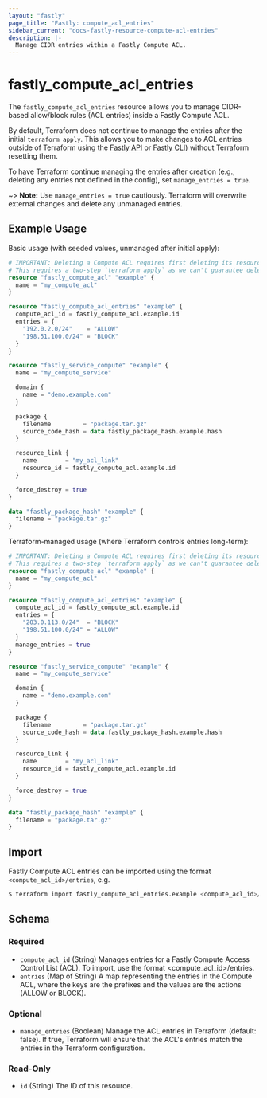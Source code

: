 ```yaml
---
layout: "fastly"
page_title: "Fastly: compute_acl_entries"
sidebar_current: "docs-fastly-resource-compute-acl-entries"
description: |-
  Manage CIDR entries within a Fastly Compute ACL.
---
```


# fastly_compute_acl_entries

The `fastly_compute_acl_entries` resource allows you to manage CIDR-based allow/block rules (ACL entries) inside a Fastly Compute ACL.

By default, Terraform does not continue to manage the entries after the initial `terraform apply`. This allows you to make changes to ACL entries outside of Terraform using the [Fastly API](https://developer.fastly.com/reference/api/) or [Fastly CLI](https://developer.fastly.com/learning/tools/cli/)) without Terraform resetting them.

To have Terraform continue managing the entries after creation (e.g., deleting any entries not defined in the config), set `manage_entries = true`.

~> **Note:** Use `manage_entries = true` cautiously. Terraform will overwrite external changes and delete any unmanaged entries.

## Example Usage

Basic usage (with seeded values, unmanaged after initial apply):

```terraform
# IMPORTANT: Deleting a Compute ACL requires first deleting its resource_link.
# This requires a two-step `terraform apply` as we can't guarantee deletion order.
resource "fastly_compute_acl" "example" {
  name = "my_compute_acl"
}

resource "fastly_compute_acl_entries" "example" {
  compute_acl_id = fastly_compute_acl.example.id
  entries = {
    "192.0.2.0/24"    = "ALLOW"
    "198.51.100.0/24" = "BLOCK"
  }
}

resource "fastly_service_compute" "example" {
  name = "my_compute_service"

  domain {
    name = "demo.example.com"
  }

  package {
    filename         = "package.tar.gz"
    source_code_hash = data.fastly_package_hash.example.hash
  }

  resource_link {
    name        = "my_acl_link"
    resource_id = fastly_compute_acl.example.id
  }

  force_destroy = true
}

data "fastly_package_hash" "example" {
  filename = "package.tar.gz"
}
```

Terraform-managed usage (where Terraform controls entries long-term):

```terraform
# IMPORTANT: Deleting a Compute ACL requires first deleting its resource_link.
# This requires a two-step `terraform apply` as we can't guarantee deletion order.
resource "fastly_compute_acl" "example" {
  name = "my_compute_acl"
}

resource "fastly_compute_acl_entries" "example" {
  compute_acl_id = fastly_compute_acl.example.id
  entries = {
    "203.0.113.0/24"  = "BLOCK"
    "198.51.100.0/24" = "ALLOW"
  }
  manage_entries = true
}

resource "fastly_service_compute" "example" {
  name = "my_compute_service"

  domain {
    name = "demo.example.com"
  }

  package {
    filename         = "package.tar.gz"
    source_code_hash = data.fastly_package_hash.example.hash
  }

  resource_link {
    name        = "my_acl_link"
    resource_id = fastly_compute_acl.example.id
  }

  force_destroy = true
}

data "fastly_package_hash" "example" {
  filename = "package.tar.gz"
}
```

## Import

Fastly Compute ACL entries can be imported using the format `<compute_acl_id>/entries`, e.g.

```sh
$ terraform import fastly_compute_acl_entries.example <compute_acl_id>/entries
```

<!-- schema generated by tfplugindocs -->
## Schema

### Required

- `compute_acl_id` (String) Manages entries for a Fastly Compute Access Control List (ACL). To import, use the format <compute_acl_id>/entries.
- `entries` (Map of String) A map representing the entries in the Compute ACL, where the keys are the prefixes and the values are the actions (ALLOW or BLOCK).

### Optional

- `manage_entries` (Boolean) Manage the ACL entries in Terraform (default: false). If true, Terraform will ensure that the ACL's entries match the entries in the Terraform configuration.

### Read-Only

- `id` (String) The ID of this resource.
